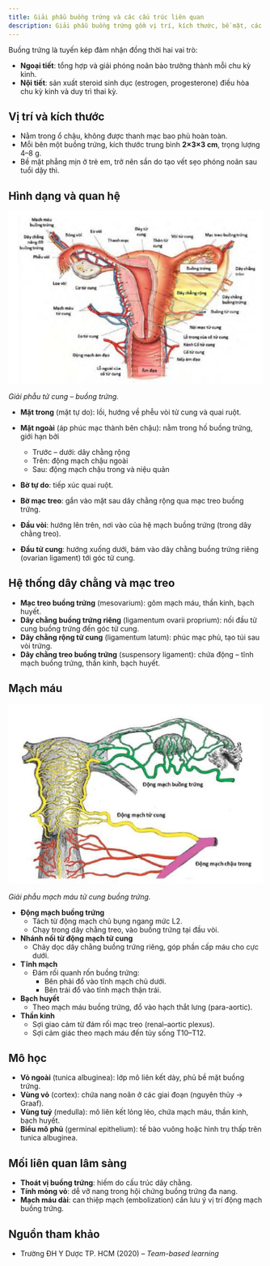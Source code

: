 ```yaml
---
title: Giải phẫu buồng trứng và các cấu trúc liên quan
description: Giải phẫu buồng trứng gồm vị trí, kích thước, bề mặt, các mặt, bờ, đầu của buồng trứng; hệ thống dây chằng, mạc treo; mạch máu, thần kinh, bạch huyết và mô học buồng trứng.
---
```


Buồng trứng là tuyến kép đảm nhận đồng thời hai vai trò:

- **Ngoại tiết**: tổng hợp và giải phóng noãn bào trưởng thành mỗi chu kỳ kinh.
- **Nội tiết**: sản xuất steroid sinh dục (estrogen, progesterone) điều hòa chu kỳ kinh và duy trì thai kỳ.

## Vị trí và kích thước

- Nằm trong ổ chậu, không được thanh mạc bao phủ hoàn toàn.
- Mỗi bên một buồng trứng, kích thước trung bình **2×3×3 cm**, trọng lượng 4–8 g.
- Bề mặt phẳng mịn ở trẻ em, trở nên sần do tạo vết sẹo phóng noãn sau tuổi dậy thì.

## Hình dạng và quan hệ

![Giải phẫu tử cung buồng trứng](../../../../assets/phu-khoa/giai-phau-buong-trung-va-cac-cau-truc-lien-quan/giai-phau-tu-cung-buong-trung.png)

_Giải phẫu tử cung – buồng trứng._

- **Mặt trong** (mặt tự do): lồi, hướng về phễu vòi tử cung và quai ruột.
- **Mặt ngoài** (áp phúc mạc thành bên chậu): nằm trong hố buồng trứng, giới hạn bởi

  - Trước – dưới: dây chằng rộng
  - Trên: động mạch chậu ngoài
  - Sau: động mạch chậu trong và niệu quản

- **Bờ tự do**: tiếp xúc quai ruột.
- **Bờ mạc treo**: gắn vào mặt sau dây chằng rộng qua mạc treo buồng trứng.

- **Đầu vòi**: hướng lên trên, nơi vào của hệ mạch buồng trứng (trong dây chằng treo).
- **Đầu tử cung**: hướng xuống dưới, bám vào dây chằng buồng trứng riêng (ovarian ligament) tới góc tử cung.

## Hệ thống dây chằng và mạc treo

- **Mạc treo buồng trứng** (mesovarium): gôm mạch máu, thần kinh, bạch huyết.
- **Dây chằng buồng trứng riêng** (ligamentum ovarii proprium): nối đầu tử cung buồng trứng đến góc tử cung.
- **Dây chằng rộng tử cung** (ligamentum latum): phúc mạc phủ, tạo túi sau vòi trứng.
- **Dây chằng treo buồng trứng** (suspensory ligament): chứa động – tĩnh mạch buồng trứng, thần kinh, bạch huyết.

## Mạch máu

![Giải phẫu mạch máu tử cung buồng trứng](../../../../assets/phu-khoa/giai-phau-buong-trung-va-cac-cau-truc-lien-quan/giai-phau-mach-mau-tu-cung-buong-trung.png)

_Giải phẫu mạch máu tử cung buồng trứng._

- **Động mạch buồng trứng**
  - Tách từ động mạch chủ bụng ngang mức L2.
  - Chạy trong dây chằng treo, vào buồng trứng tại đầu vòi.
- **Nhánh nối từ động mạch tử cung**
  - Chảy dọc dây chằng buồng trứng riêng, góp phần cấp máu cho cực dưới.
- **Tĩnh mạch**
  - Đám rối quanh rốn buồng trứng:
    - Bên phải đổ vào tĩnh mạch chủ dưới.
    - Bên trái đổ vào tĩnh mạch thận trái.
- **Bạch huyết**
  - Theo mạch máu buồng trứng, đổ vào hạch thắt lưng (para-aortic).
- **Thần kinh**
  - Sợi giao cảm từ đám rối mạc treo (renal–aortic plexus).
  - Sợi cảm giác theo mạch máu đến tủy sống T10–T12.

## Mô học

- **Vỏ ngoài** (tunica albuginea): lớp mô liên kết dày, phủ bề mặt buồng trứng.
- **Vùng vỏ** (cortex): chứa nang noãn ở các giai đoạn (nguyên thủy → Graaf).
- **Vùng tuỷ** (medulla): mô liên kết lỏng lẻo, chứa mạch máu, thần kinh, bạch huyết.
- **Biểu mô phủ** (germinal epithelium): tế bào vuông hoặc hình trụ thấp trên tunica albuginea.

## Mối liên quan lâm sàng

- **Thoát vị buồng trứng**: hiếm do cấu trúc dây chằng.
- **Tính mỏng vỏ**: dễ vỡ nang trong hội chứng buồng trứng đa nang.
- **Mạch máu dài**: can thiệp mạch (embolization) cần lưu ý vị trí động mạch buồng trứng.

## Nguồn tham khảo

- Trường ĐH Y Dược TP. HCM (2020) – _Team-based learning_

